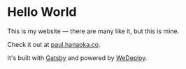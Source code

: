 # Hello World

This is my website &mdash; there are many like it, but this is mine.

Check it out at [paul.hanaoka.co](https://paul.hanaoka.co).

It's built with [Gatsby](https://gatsbyjs.org) and powered by [WeDeploy](https://wedeploy.com).
